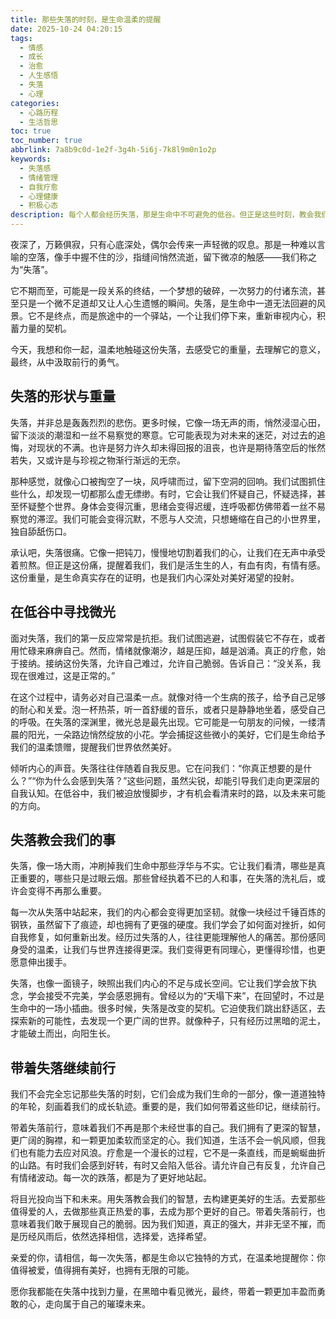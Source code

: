 ```yaml
---
title: 那些失落的时刻，是生命温柔的提醒
date: 2025-10-24 04:20:15
tags:
  - 情感
  - 成长
  - 治愈
  - 人生感悟
  - 失落
  - 心理
categories:
  - 心路历程
  - 生活哲思
toc: true
toc_number: true
abbrlink: 7a8b9c0d-1e2f-3g4h-5i6j-7k8l9m0n1o2p
keywords:
  - 失落感
  - 情绪管理
  - 自我疗愈
  - 心理健康
  - 积极心态
description: 每个人都会经历失落，那是生命中不可避免的低谷。但正是这些时刻，教会我们如何更深地感受，更真地生活。这篇文章将带你走进失落的深处，感受它的重量，并从中找到那份温柔的提醒，最终走向内心的平静与力量。
---
```


夜深了，万籁俱寂，只有心底深处，偶尔会传来一声轻微的叹息。那是一种难以言喻的空落，像手中握不住的沙，指缝间悄然流逝，留下微凉的触感——我们称之为“失落”。

它不期而至，可能是一段关系的终结，一个梦想的破碎，一次努力的付诸东流，甚至只是一个微不足道却又让人心生遗憾的瞬间。失落，是生命中一道无法回避的风景。它不是终点，而是旅途中的一个驿站，一个让我们停下来，重新审视内心，积蓄力量的契机。

今天，我想和你一起，温柔地触碰这份失落，去感受它的重量，去理解它的意义，最终，从中汲取前行的勇气。

## 失落的形状与重量

失落，并非总是轰轰烈烈的悲伤。更多时候，它像一场无声的雨，悄然浸湿心田，留下淡淡的潮湿和一丝不易察觉的寒意。它可能表现为对未来的迷茫，对过去的追悔，对现状的不满。也许是努力许久却未得回报的沮丧，也许是期待落空后的怅然若失，又或许是与珍视之物渐行渐远的无奈。

那种感觉，就像心口被掏空了一块，风呼啸而过，留下空洞的回响。我们试图抓住些什么，却发现一切都那么虚无缥缈。有时，它会让我们怀疑自己，怀疑选择，甚至怀疑整个世界。身体会变得沉重，思绪会变得迟缓，连呼吸都仿佛带着一丝不易察觉的滞涩。我们可能会变得沉默，不愿与人交流，只想蜷缩在自己的小世界里，独自舔舐伤口。

承认吧，失落很痛。它像一把钝刀，慢慢地切割着我们的心，让我们在无声中承受着煎熬。但正是这份痛，提醒着我们，我们是活生生的人，有血有肉，有情有感。这份重量，是生命真实存在的证明，也是我们内心深处对美好渴望的投射。

## 在低谷中寻找微光

面对失落，我们的第一反应常常是抗拒。我们试图逃避，试图假装它不存在，或者用忙碌来麻痹自己。然而，情绪就像潮汐，越是压抑，越是汹涌。真正的疗愈，始于接纳。接纳这份失落，允许自己难过，允许自己脆弱。告诉自己：“没关系，我现在很难过，这是正常的。”

在这个过程中，请务必对自己温柔一点。就像对待一个生病的孩子，给予自己足够的耐心和关爱。泡一杯热茶，听一首舒缓的音乐，或者只是静静地坐着，感受自己的呼吸。在失落的深渊里，微光总是最先出现。它可能是一句朋友的问候，一缕清晨的阳光，一朵路边悄然绽放的小花。学会捕捉这些微小的美好，它们是生命给予我们的温柔馈赠，提醒我们世界依然美好。

倾听内心的声音。失落往往伴随着自我反思。它在问我们：“你真正想要的是什么？”“你为什么会感到失落？”这些问题，虽然尖锐，却能引导我们走向更深层的自我认知。在低谷中，我们被迫放慢脚步，才有机会看清来时的路，以及未来可能的方向。

## 失落教会我们的事

失落，像一场大雨，冲刷掉我们生命中那些浮华与不实。它让我们看清，哪些是真正重要的，哪些只是过眼云烟。那些曾经执着不已的人和事，在失落的洗礼后，或许会变得不再那么重要。

每一次从失落中站起来，我们的内心都会变得更加坚韧。就像一块经过千锤百炼的钢铁，虽然留下了痕迹，却也拥有了更强的硬度。我们学会了如何面对挫折，如何自我修复，如何重新出发。经历过失落的人，往往更能理解他人的痛苦。那份感同身受的温柔，让我们与世界连接得更深。我们变得更有同理心，更懂得珍惜，也更愿意伸出援手。

失落，也像一面镜子，映照出我们内心的不足与成长空间。它让我们学会放下执念，学会接受不完美，学会感恩拥有。曾经以为的“天塌下来”，在回望时，不过是生命中的一场小插曲。很多时候，失落是改变的契机。它迫使我们跳出舒适区，去探索新的可能性，去发现一个更广阔的世界。就像种子，只有经历过黑暗的泥土，才能破土而出，向阳生长。

## 带着失落继续前行

我们不会完全忘记那些失落的时刻，它们会成为我们生命的一部分，像一道道独特的年轮，刻画着我们的成长轨迹。重要的是，我们如何带着这些印记，继续前行。

带着失落前行，意味着我们不再是那个未经世事的自己。我们拥有了更深的智慧，更广阔的胸襟，和一颗更加柔软而坚定的心。我们知道，生活不会一帆风顺，但我们也有能力去应对风浪。疗愈是一个漫长的过程，它不是一条直线，而是蜿蜒曲折的山路。有时我们会感到好转，有时又会陷入低谷。请允许自己有反复，允许自己有情绪波动。每一次的跌落，都是为了更好地站起。

将目光投向当下和未来。用失落教会我们的智慧，去构建更美好的生活。去爱那些值得爱的人，去做那些真正热爱的事，去成为那个更好的自己。带着失落前行，也意味着我们敢于展现自己的脆弱。因为我们知道，真正的强大，并非无坚不摧，而是历经风雨后，依然选择相信，选择爱，选择希望。

亲爱的你，请相信，每一次失落，都是生命以它独特的方式，在温柔地提醒你：你值得被爱，值得拥有美好，也拥有无限的可能。

愿你我都能在失落中找到力量，在黑暗中看见微光，最终，带着一颗更加丰盈而勇敢的心，走向属于自己的璀璨未来。
